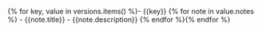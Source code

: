 {% for key, value in versions.items() %}- {{key}}
{% for note in value.notes %}	- {{note.title}}
		- {{note.description}}
{% endfor %}{% endfor %}